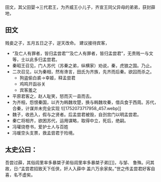 田文，其父田婴->三代君王，为齐威王小儿子，齐宣王同父异母的弟弟，获封薛地，
## 田文
贱妾之子，五月五日之子，逆天改命。
建议接待宾客，
- “及亡人有罪者，皆归孟尝君”“及亡人有罪者，皆归孟尝君”，无贵贱一与文等，士以此多归孟尝君。
- 秦昭王召见，门人苏代（苏秦之弟，纵横家）劝说，秦，虎狼之国。乃止。
- 二次召见，以为秦相，然有谗言，田氏为齐族，先齐而后秦。欲囚而杀之。
	- 狗盗偷白裘->幸姬，释孟尝君
	- 鸡鸣开函谷关
	- 宾客羞之
- 平原君客之，赵人耻笑，怒而灭一县而去。
- 为齐相，怨恨秦国，以齐为韩魏攻楚，换与韩魏攻秦，借兵食于西周。苏代，合秦，计谋并未完全实现
	 ![[1752073717958_457.webp]]
- 魏子，收邑入，假与之贤者。后孟尝君被毁，自刭宫门以明孟尝君。
- 秦亡将相齐，欲困苏代，运用谋略，取得中立，死后，绝嗣。
- 冯瓘烧卷书，爱护士人与百姓
- 冯瑗空头支票，救孟尝君于险境。
## 太史公曰：
吾尝过薛，其俗闾里率多暴桀子弟俗闾里率多暴桀子弟[[]]，与邹、 
鲁殊。问其故，日:“孟尝君招致天下任侠，奸人入薛中
盖六万余家矣。”世之传孟尝君好客自喜，名不虚矣。


